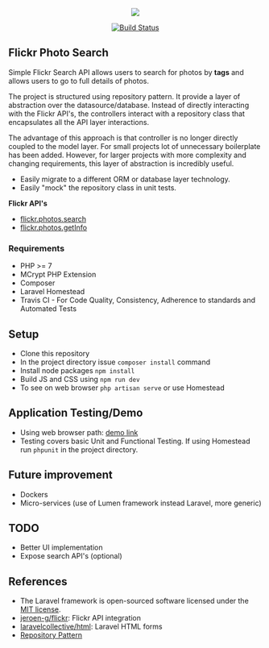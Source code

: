 <p align="center"><img src="https://laravel.com/assets/img/components/logo-laravel.svg"></p>

<p align="center">
<a href="https://travis-ci.org/jgardezi/flickr-search"><img src="https://travis-ci.org/jgardezi/flickr-search.svg" alt="Build Status"></a>
</p>

## Flickr Photo Search

Simple Flickr Search API allows users to search for photos by **tags** and allows users to go to full details of photos.

The project is structured using repository pattern. It provide a layer of abstraction over the datasource/database. Instead of 
directly interacting with the Flickr API's, the controllers interact with a repository class that encapsulates all the 
API layer interactions. 

The advantage of this approach is that controller is no longer directly coupled to the model layer. For small projects 
lot of unnecessary boilerplate has been added. However, for larger projects with more complexity and changing requirements,
this layer of abstraction is incredibly useful.

- Easily migrate to a different ORM or database layer technology.
- Easily "mock" the repository class in unit tests.

**Flickr API's**
- [flickr.photos.search](https://www.flickr.com/services/api/flickr.photos.search.html)
- [flickr.photos.getInfo](https://www.flickr.com/services/api/flickr.photos.getInfo.html)

### Requirements
- PHP >= 7
- MCrypt PHP Extension
- Composer
- Laravel Homestead
- Travis CI - For Code Quality, Consistency, Adherence to standards and Automated Tests

## Setup
- Clone this repository
- In the project directory issue `composer install` command
- Install node packages `npm install`
- Build JS and CSS using `npm run dev`
- To see on web browser `php artisan serve` or use Homestead

## Application Testing/Demo
- Using web browser path: [demo link](http://flickr-search.ap-southeast-2.elasticbeanstalk.com/flickr)
- Testing covers basic Unit and Functional Testing. If using Homestead run `phpunit` in the project directory.

## Future improvement
- Dockers
- Micro-services (use of Lumen framework instead Laravel, more generic)

## TODO
- Better UI implementation
- Expose search API's (optional)

## References
- The Laravel framework is open-sourced software licensed under the [MIT license](http://opensource.org/licenses/MIT).
- [jeroen-g/flickr](https://github.com/Jeroen-G/Flickr): Flickr API integration
- [laravelcollective/html](https://laravelcollective.com/docs/5.4/html): Laravel HTML forms
- [Repository Pattern](https://bosnadev.com/2015/03/07/using-repository-pattern-in-laravel-5/)
